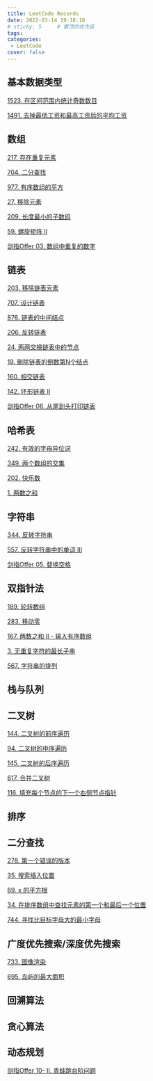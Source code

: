 ```yaml
---
title: LeetCode Records
date: 2022-03-14 19:18:16
# sticky: 5     # 置顶的优先级
tags:
categories:
 - LeetCode
cover: false
---
```


[^_^]: 
    链接的基本构成：https://jiankychen.github.io/年/月/日/文章名字

    链接中的英文字母全部为小写，文章名字中的汉字全部改成拼音，并用-连接两个拼音

    如：167. 两数之和 II - 输入有序数组：https://jiankychen.github.io/2022/03/14/leetcode167-liang-shu-zhi-he-ii-shu-ru-you-xu-shu-zu/


## 基本数据类型

[1523. 在区间范围内统计奇数数目](https://jiankychen.github.io/2022/03/15/leetcode1523-zai-qu-jian-fan-wei-nei-tong-ji-qi-shu-shu-mu/)

[1491. 去掉最低工资和最高工资后的平均工资](https://jiankychen.github.io/2022/03/15/leetcode1491-qu-diao-zui-di-gong-zi-he-zui-gao-gong-zi-hou-de-ping-jun-gong-zi/)


[^_^]: 
    算法： 动态规划、回溯算法、查找算法、搜索算法、贪心算法、分治算 法、位运算、双指针、排序、模拟、数学、……
    数据结构： 数组、栈、队列、字符串、链表、树、图、堆、哈希表、……



## 数组

[217. 存在重复元素](https://jiankychen.github.io/2022/03/26/leetcode217-cun-zai-chong-fu-yuan-su/)

[704. 二分查找](https://jiankychen.github.io/2022/03/16/leetcode704-er-fen-cha-zhao/)

[977. 有序数组的平方](https://jiankychen.github.io/2022/03/14/leetcode977-you-xu-shu-zu-de-ping-fang/)

[27. 移除元素](https://jiankychen.github.io/2022/03/29/leetcode27-yi-chu-yuan-su/)

[209. 长度最小的子数组](https://jiankychen.github.io/2022/04/24/leetcode209-chang-du-zui-xiao-de-zi-shu-zu/)

[59. 螺旋矩阵 II](https://jiankychen.github.io/2022/04/24/leetcode59-luo-xuan-ju-zhen-ii/)

[剑指Offer 03. 数组中重复的数字](https://jiankychen.github.io/2022/04/19/jian-zhi-offer03-shu-zu-zhong-chong-fu-de-shu-zi/)


## 链表

[203. 移除链表元素](https://jiankychen.github.io/2022/04/28/leetcode203-yi-chu-lian-biao-yuan-su/)

[707. 设计链表](https://jiankychen.github.io/2022/04/28/leetcode707-she-ji-lian-biao/)

[876. 链表的中间结点](https://jiankychen.github.io/2022/03/16/leetcode876-lian-biao-de-zhong-jian-jie-dian/)

[206. 反转链表](https://jiankychen.github.io/2022/04/28/leetcode206-fan-zhuan-lian-biao/)

[24. 两两交换链表中的节点](https://jiankychen.github.io/2022/04/29/leetcode24-liang-liang-jiao-huan-lian-biao-zhong-de-jie-dian/)

[19. 删除链表的倒数第N个结点](https://jiankychen.github.io/2022/03/16/leetcode19-shan-chu-lian-biao-de-dao-shu-di-n-ge-jie-dian/)

[160. 相交链表](https://jiankychen.github.io/2022/04/29/leetcode160-xiang-jiao-lian-biao/)

[142. 环形链表 II](https://jiankychen.github.io/2022/04/29/leetcode142-huan-xing-lian-biao-ii/)

[剑指Offer 06. 从尾到头打印链表](https://jiankychen.github.io/2022/03/27/jian-zhi-offer06-cong-wei-dao-tou-da-yin-lian-biao)



## 哈希表

[242. 有效的字母异位词](https://jiankychen.github.io/2022/05/03/leetcode242-you-xiao-de-zi-mu-yi-wei-ci/)

[349. 两个数组的交集](https://jiankychen.github.io/2022/05/03/leetcode349-liang-ge-shu-zu-de-jiao-ji/)

[202. 快乐数](https://jiankychen.github.io/2022/05/03/leetcode202-kuai-le-shu/)

[1. 两数之和](https://jiankychen.github.io/2022/05/03/leetcode1-liang-shu-zhi-he/)


## 字符串
[344. 反转字符串](https://jiankychen.github.io/2022/03/15/leetcode344-fan-zhuan-zi-fu-chuan/)

[557. 反转字符串中的单词 III](https://jiankychen.github.io/2022/03/15/leetcode557-fan-zhuan-zi-fu-chuan-zhong-de-dan-ci-iii/)

[剑指Offer 05. 替换空格](https://jiankychen.github.io/2022/03/27/jian-zhi-offer05-ti-huan-kong-ge)



## 双指针法

[189. 轮转数组](https://jiankychen.github.io/2022/03/14/leetcode189-lun-zhuan-shu-zu/)

[283. 移动零](https://jiankychen.github.io/2022/03/14/leetcode283-yi-dong-ling/)

[167. 两数之和 II - 输入有序数组](https://jiankychen.github.io/2022/03/14/leetcode167-liang-shu-zhi-he-ii-shu-ru-you-xu-shu-zu/)

[3. 无重复字符的最长子串](https://jiankychen.github.io/2022/03/22/leetcode3-wu-chong-fu-zi-fu-de-zui-chang-zi-chuan/)

[567. 字符串的排列](https://jiankychen.github.io/2022/03/22/leetcode567-zi-fu-chuan-de-pai-lie/)




## 栈与队列




## 二叉树

[144. 二叉树的前序遍历](https://jiankychen.github.io/2022/03/23/er-cha-shu/)

[94. 二叉树的中序遍历](https://jiankychen.github.io/2022/03/23/er-cha-shu/)

[145. 二叉树的后序遍历](https://jiankychen.github.io/2022/03/23/er-cha-shu/)

[617. 合并二叉树](https://jiankychen.github.io/2022/03/24/leetcode617-he-bing-er-cha-shu/)

[116. 填充每个节点的下一个右侧节点指针](https://jiankychen.github.io/2022/03/24/leetcode116-tian-chong-mei-ge-jie-dian-de-xia-yi-ge-you-ce-jie-dian-zhi-zhen/)



## 排序


## 二分查找

[278. 第一个错误的版本](https://jiankychen.github.io/2022/03/15/leetcode278-di-yi-ge-cuo-wu-de-ban-ben/)

[35. 搜索插入位置](https://jiankychen.github.io/2022/03/12/leetcode35-sou-suo-cha-ru-wei-zhi/)

[69. x 的平方根](https://jiankychen.github.io/2022/03/14/leetcode69-x-de-ping-fang-gen/)

[34. 在排序数组中查找元素的第一个和最后一个位置](https://jiankychen.github.io/2022/04/19/leetcode34-zai-pai-xu-shu-zu-zhong-cha-zhao-yuan-su-de-di-yi-ge-he-zui-hou-yi-ge-wei-zhi/)

[744. 寻找比目标字母大的最小字母](https://jiankychen.github.io/2022/04/19/leetcode744-xun-zhao-bi-mu-biao-zi-mu-da-de-zui-xiao-zi-mu/)


## 广度优先搜索/深度优先搜索

[733. 图像渲染](https://jiankychen.github.io/2022/03/22/leetcode733-tu-xiang-xuan-ran/)

[695. 岛屿的最大面积](https://jiankychen.github.io/2022/03/22/leetcode695-dao-yu-de-zui-da-mian-ji/)


## 回溯算法




## 贪心算法



## 动态规划

[剑指Offer 10- II. 青蛙跳台阶问题](https://jiankychen.github.io/2022/04/23/dong-tai-gui-hua/)



